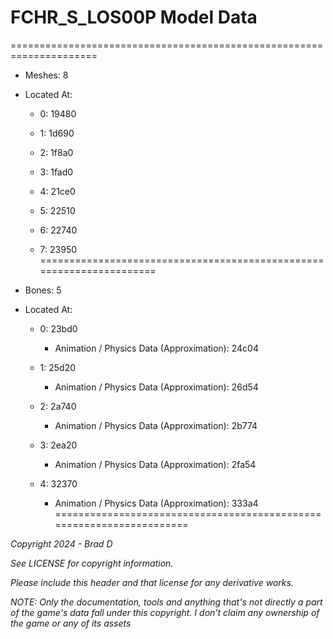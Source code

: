 # FCHR_S_LOS00P Model Data
=====================================================================

* Meshes: 8

* Located At:

  * 0: 19480

  * 1: 1d690

  * 2: 1f8a0

  * 3: 1fad0

  * 4: 21ce0

  * 5: 22510

  * 6: 22740

  * 7: 23950
=====================================================================

* Bones: 5

* Located At:

  * 0: 23bd0

    * Animation / Physics Data (Approximation): 24c04

  * 1: 25d20

    * Animation / Physics Data (Approximation): 26d54

  * 2: 2a740

    * Animation / Physics Data (Approximation): 2b774

  * 3: 2ea20

    * Animation / Physics Data (Approximation): 2fa54

  * 4: 32370

    * Animation / Physics Data (Approximation): 333a4
=====================================================================

*Copyright 2024 - Brad D*

*See LICENSE for copyright information.*

*Please include this header and that license for any derivative works.*

*NOTE: Only the documentation, tools and anything that's not directly a part of the game's data fall under this copyright. I don't claim any ownership of the game or any of its assets*

